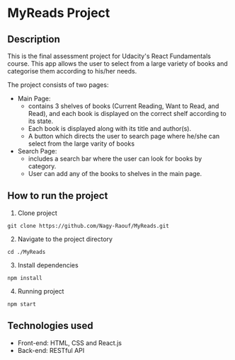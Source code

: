 # MyReads Project

## Description

This is the final assessment project for Udacity's React Fundamentals course.
This app allows the user to select from a large variety of books and categorise them according to his/her needs.

The project consists of two pages:

- Main Page:
  - contains 3 shelves of books (Current Reading, Want to Read, and Read), and each book is displayed on the correct shelf according to its state.
  - Each book is displayed along with its title and author(s).
  - A button which directs the user to search page where he/she can select from the large varity of books
- Search Page:
  - includes a search bar where the user can look for books by category.
  - User can add any of the books to shelves in the main page.

## How to run the project

1. Clone project

```
git clone https://github.com/Nagy-Raouf/MyReads.git
```

2. Navigate to the project directory

```
cd ./MyReads
```

3. Install dependencies

```
npm install
```

4. Running project

```
npm start
```

## Technologies used

- Front-end: HTML, CSS and React.js
- Back-end: RESTful API
